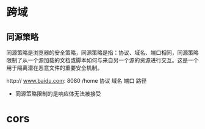 # 跨域
## 同源策略
同源策略是浏览器的安全策略，同源策略是指：协议、域名、端口相同，同源策略限制了从一个源加载的文档或脚本如何与来自另一个源的资源进行交互。这是一个用于隔离潜在恶意文件的重要安全机制。

http://  www.baidu.com:  8080     /home
协议         域名         端口      路径

- 同源策略限制的是响应体无法被接受


# cors